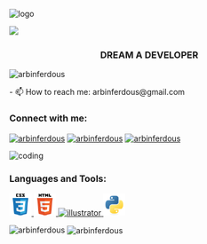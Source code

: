 ![logo](https://pbs.twimg.com/profile_banners/1712786458678091776/1709704778/1080x360)

<img src="https://readme-typing-svg.herokuapp.com/?font=Righteous&size=35&center=true&vCenter=true&width=500&height=70&duration=4000&lines=Hi+There!+👋;+I'm+Ferdous+Wahid!;" />
<h3 align="center">DREAM A DEVELOPER</h3>

<p align="left"> <img src="https://komarev.com/ghpvc/?username=arbinferdous&label=Profile%20views&color=0e75b6&style=flat" alt="arbinferdous" /> </p>
- 📫 How to reach me: arbinferdous@gmail.com




<h3 align="left">Connect with me:</h3>
<p align="left">
<a href="https://twitter.com/arbinferdous" target="blank"><img align="center" src="https://raw.githubusercontent.com/rahuldkjain/github-profile-readme-generator/master/src/images/icons/Social/twitter.svg" alt="arbinferdous" height="30" width="40" /></a>
<a href="https://linkedin.com/in/arbinferdous" target="blank"><img align="center" src="https://raw.githubusercontent.com/rahuldkjain/github-profile-readme-generator/master/src/images/icons/Social/linked-in-alt.svg" alt="arbinferdous" height="30" width="40" /></a>
<a href="https://fb.com/arbinferdous" target="blank"><img align="center" src="https://raw.githubusercontent.com/rahuldkjain/github-profile-readme-generator/master/src/images/icons/Social/facebook.svg" alt="arbinferdous" height="30" width="40" /></a>


</p>
<img aling="right"alt="coding" width="400" src="https://media4.giphy.com/media/qgQUggAC3Pfv687qPC/giphy.gif">


<h3 align="left">Languages and Tools:</h3>
<p align="left"> <a href="https://www.w3schools.com/css/" target="_blank" rel="noreferrer"> <img src="https://raw.githubusercontent.com/devicons/devicon/master/icons/css3/css3-original-wordmark.svg" alt="css3" width="40" height="40"/> </a> <a href="https://www.w3.org/html/" target="_blank" rel="noreferrer"> <img src="https://raw.githubusercontent.com/devicons/devicon/master/icons/html5/html5-original-wordmark.svg" alt="html5" width="40" height="40"/> </a> <a href="https://www.adobe.com/in/products/illustrator.html" target="_blank" rel="noreferrer"> <img src="https://www.vectorlogo.zone/logos/adobe_illustrator/adobe_illustrator-icon.svg" alt="illustrator" width="40" height="40"/> </a> <a href="https://www.python.org" target="_blank" rel="noreferrer"> <img src="https://raw.githubusercontent.com/devicons/devicon/master/icons/python/python-original.svg" alt="python" width="40" height="40"/> </a> </p>

<p><img align="left" src="https://github-readme-stats.vercel.app/api/top-langs?username=struggleferdous&show_icons=true&locale=en&layout=compact" alt="arbinferdous" /></p>

<p>&nbsp;<img align="center" src="https://github-readme-stats.vercel.app/api?username=arbinferdous&show_icons=true&locale=en" alt="arbinferdous" /></p>
 


